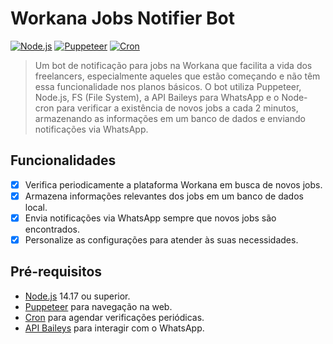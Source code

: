 # Workana Jobs Notifier Bot

[![Node.js](https://img.shields.io/badge/Node.js-14.17-green.svg)](https://nodejs.org/)
[![Puppeteer](https://img.shields.io/badge/Puppeteer-6.0-blue.svg)](https://github.com/puppeteer/puppeteer)
[![Cron](https://img.shields.io/badge/Cron-2.0-lightgrey.svg)](https://github.com/kelektiv/node-cron)

> Um bot de notificação para jobs na Workana que facilita a vida dos freelancers, especialmente aqueles que estão começando e não têm essa funcionalidade nos planos básicos. O bot utiliza Puppeteer, Node.js, FS (File System), a API Baileys para WhatsApp e o Node-cron para verificar a existência de novos jobs a cada 2 minutos, armazenando as informações em um banco de dados e enviando notificações via WhatsApp.

## Funcionalidades

- [x] Verifica periodicamente a plataforma Workana em busca de novos jobs.
- [x] Armazena informações relevantes dos jobs em um banco de dados local.
- [x] Envia notificações via WhatsApp sempre que novos jobs são encontrados.
- [x] Personalize as configurações para atender às suas necessidades.

## Pré-requisitos

- [Node.js](https://nodejs.org/) 14.17 ou superior.
- [Puppeteer](https://github.com/puppeteer/puppeteer) para navegação na web.
- [Cron](https://github.com/kelektiv/node-cron) para agendar verificações periódicas.
- [API Baileys](https://github.com/adiwajshing/Baileys) para interagir com o WhatsApp.



